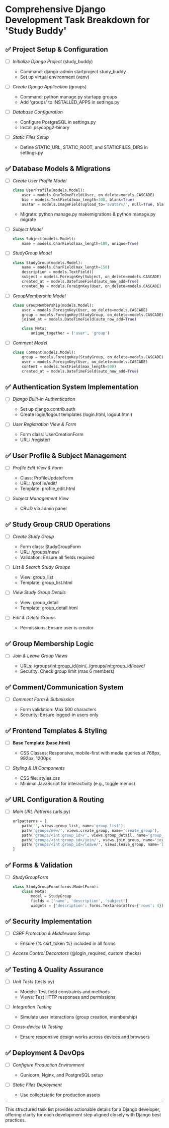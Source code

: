 # Comprehensive Django Development Task Breakdown for 'Study Buddy'

## ✅ Project Setup & Configuration

* [ ] *Initialize Django Project* (study_buddy)

  * Command: django-admin startproject study_buddy
  * Set up virtual environment (venv)
* [ ] *Create Django Application* (groups)

  * Command: python manage.py startapp groups
  * Add 'groups' to INSTALLED_APPS in settings.py
* [ ] *Database Configuration*

  * Configure PostgreSQL in settings.py
  * Install psycopg2-binary
* [ ] *Static Files Setup*

  * Define STATIC_URL, STATIC_ROOT, and STATICFILES_DIRS in settings.py

## ✅ Database Models & Migrations

* [ ] *Create User Profile Model*

  ```python
  class UserProfile(models.Model):
      user = models.OneToOneField(User, on_delete=models.CASCADE)
      bio = models.TextField(max_length=300, blank=True)
      avatar = models.ImageField(upload_to='avatars/', null=True, blank=True)
  ```

  * Migrate: python manage.py makemigrations & python manage.py migrate
* [ ] *Subject Model*

  ```python
  class Subject(models.Model):
      name = models.CharField(max_length=100, unique=True)
  ```
* [ ] *StudyGroup Model*

  ```python
  class StudyGroup(models.Model):
      name = models.CharField(max_length=150)
      description = models.TextField()
      subject = models.ForeignKey(Subject, on_delete=models.CASCADE)
      created_at = models.DateTimeField(auto_now_add=True)
      created_by = models.ForeignKey(User, on_delete=models.CASCADE)
  ```
* [ ] *GroupMembership Model*

  ```python
  class GroupMembership(models.Model):
      user = models.ForeignKey(User, on_delete=models.CASCADE)
      group = models.ForeignKey(StudyGroup, on_delete=models.CASCADE)
      joined_at = models.DateTimeField(auto_now_add=True)

      class Meta:
          unique_together = ('user', 'group')
  ```
* [ ] *Comment Model*

  ```python
  class Comment(models.Model):
      group = models.ForeignKey(StudyGroup, on_delete=models.CASCADE)
      user = models.ForeignKey(User, on_delete=models.CASCADE)
      content = models.TextField(max_length=500)
      created_at = models.DateTimeField(auto_now_add=True)
  ```

## ✅ Authentication System Implementation

* [ ] *Django Built-in Authentication*

  * Set up django.contrib.auth
  * Create login/logout templates (login.html, logout.html)
* [ ] *User Registration View & Form*

  * Form class: UserCreationForm
  * URL: /register/

## ✅ User Profile & Subject Management

* [ ] *Profile Edit View & Form*

  * Class: ProfileUpdateForm
  * URL: /profile/edit/
  * Template: profile_edit.html
* [ ] *Subject Management View*

  * CRUD via admin panel

## ✅ Study Group CRUD Operations

* [ ] *Create Study Group*

  * Form class: StudyGroupForm
  * URL: /groups/new/
  * Validation: Ensure all fields required
* [ ] *List & Search Study Groups*

  * View: group_list
  * Template: group_list.html
* [ ] *View Study Group Details*

  * View: group_detail
  * Template: group_detail.html
* [ ] *Edit & Delete Groups*

  * Permissions: Ensure user is creator

## ✅ Group Membership Logic

* [ ] *Join & Leave Group Views*

  * URLs: /groups/[int:group_id](int:group_id)/join/, /groups/[int:group_id](int:group_id)/leave/
  * Security: Check group limit (max 6 members)

## ✅ Comment/Communication System

* [ ] *Comment Form & Submission*

  * Form validation: Max 500 characters
  * Security: Ensure logged-in users only

## ✅ Frontend Templates & Styling

* [ ] **Base Template (base.html)**

  * CSS Classes: Responsive, mobile-first with media queries at 768px, 992px, 1200px
* [ ] *Styling & UI Components*

  * CSS file: styles.css
  * Minimal JavaScript for interactivity (e.g., toggle menus)

## ✅ URL Configuration & Routing

* [ ] *Main URL Patterns* (urls.py)

  ```python
  urlpatterns = [
      path('', views.group_list, name='group_list'),
      path('groups/new/', views.create_group, name='create_group'),
      path('groups/<int:group_id>/', views.group_detail, name='group_detail'),
      path('groups/<int:group_id>/join/', views.join_group, name='join_group'),
      path('groups/<int:group_id>/leave/', views.leave_group, name='leave_group'),
  ]
  ```

## ✅ Forms & Validation

* [ ] *StudyGroupForm*

  ```python
  class StudyGroupForm(forms.ModelForm):
      class Meta:
          model = StudyGroup
          fields = ['name', 'description', 'subject']
          widgets = {'description': forms.Textarea(attrs={'rows': 4})}
  ```

## ✅ Security Implementation

* [ ] *CSRF Protection & Middleware Setup*

  * Ensure {% csrf_token %} included in all forms
* [ ] *Access Control Decorators* (@login_required, custom checks)

## ✅ Testing & Quality Assurance

* [ ] *Unit Tests* (tests.py)

  * Models: Test field constraints and methods
  * Views: Test HTTP responses and permissions
* [ ] *Integration Testing*

  * Simulate user interactions (group creation, membership)
* [ ] *Cross-device UI Testing*

  * Ensure responsive design works across devices and browsers

## ✅ Deployment & DevOps

* [ ] *Configure Production Environment*

  * Gunicorn, Nginx, and PostgreSQL setup
* [ ] *Static Files Deployment*

  * Use collectstatic for production assets

---

This structured task list provides actionable details for a Django developer, offering clarity for each development step aligned closely with Django best practices.
